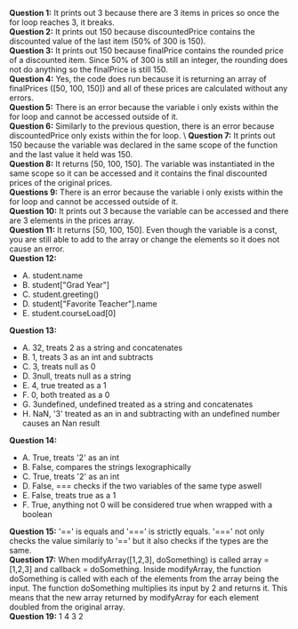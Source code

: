 **Question 1:** It prints out 3 because there are 3 items in prices so once the for loop reaches 3, it breaks. \
**Question 2:** It prints out 150 because discountedPrice contains the discounted value of the last item (50% of 300 is 150). \
**Question 3:** It prints out 150 because finalPrice contains the rounded price of a discounted item. Since 50% of 300 is still an integer, the rounding does not do anything so the finalPrice is still 150. \
**Question 4:** Yes, the code does run because it is returning an array of finalPrices ([50, 100, 150]) and all of these prices are calculated without any errors. \
**Question 5:** There is an error because the variable i only exists within the for loop and cannot be accessed outside of it. \
**Question 6:** Similarly to the previous question, there is an error because discountedPrice only exists within the for loop. \ 
**Question 7:** It prints out 150 because the variable was declared in the same scope of the function and the last value it held was 150. \
**Question 8:** It returns [50, 100, 150]. The variable was instantiated in the same scope so it can be accessed and it contains the final discounted prices of the original prices. \
**Questions 9:** There is an error because the variable i only exists within the for loop and cannot be accessed outside of it. \
**Question 10:** It prints out 3 because the variable can be accessed and there are 3 elements in the prices array. \
**Question 11:** It returns [50, 100, 150]. Even though the variable is a const, you are still able to add to the array or change the elements so it does not cause an error. \
**Question 12:** 
  - A. student.name
  - B. student["Grad Year"]
  - C. student.greeting()
  - D. student["Favorite Teacher"].name
  - E. student.courseLoad[0]

**Question 13:** 
- A. 32, treats 2 as a string and concatenates
- B. 1, treats 3 as an int and subtracts
- C. 3, treats null as 0
- D. 3null, treats null as a string
- E. 4, true treated as a 1
- F. 0, both treated as a 0
- G. 3undefined, undefined treated as a string and concatenates
- H. NaN, '3' treated as an in and subtracting with an undefined number causes an Nan result
  
**Question 14:** 
  - A. True, treats '2' as an int
  - B. False, compares the strings lexographically
  - C. True, treats '2' as an int
  - D. False, === checks if the two variables of the same type aswell
  - E. False, treats true as a 1
  - F. True, anything not 0 will be considered true when wrapped with a boolean

**Question 15:** '==' is equals and '===' is strictly equals. '===' not only checks the value similariy to '==' but it also checks if the types are the same. \
**Question 17:** When modifyArray([1,2,3], doSomething) is called array = [1,2,3] and callback = doSomething. Inside modifyArray, the function doSomething is called with each of the elements from the array being the input. The function doSomething multiplies its input by 2 and returns it. This means that the new array returned by modifyArray for each element doubled from the original array.  \
**Question 19:** 1 4 3 2
